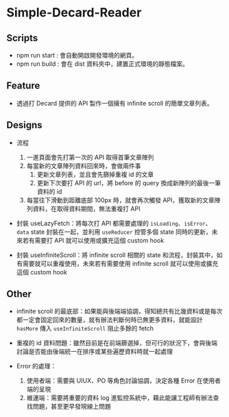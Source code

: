 # Simple-Decard-Reader

## Scripts

- npm run start : 會自動開啟開發環境的網頁。
- npm run build : 會在 dist 資料夾中，建置正式環境的靜態檔案。

## Feature

- 透過打 Decard 提供的 API 製作一個擁有 infinite scroll 的簡單文章列表。

## Designs

- 流程

  1. 一進頁面會先打第一次的 API 取得首筆文章陣列
  2. 每當新的文章陣列資料回來時，會做兩件事
     1. 更新文章列表，並且會先篩掉重複 id 的文章
     2. 更新下次要打 API 的 url，將 before 的 query 換成新陣列的最後一筆資料的 id
  3. 每當往下滑動到距離底部 100px 時，就會再次觸發 API，獲取新的文章陣列資料，在取得資料期間，無法重複打 API

- 封裝 useLazyFetch：將每次打 API 都需要處理的 `isLoading`、`isError`、`data` state 封裝在一起，並利用 `useReducer` 控管多個 state 同時的更新，未來若有需要打 API 就可以使用或擴充這個 custom hook

- 封裝 useInfiniteScroll：將 infinite scroll 相關的 state 和流程，封裝其中，如有需要就可以重複使用，未來若有需要使用 infinite scroll 就可以使用或擴充這個 custom hook

## Other

- infinite scroll 的最底部：如果能與後端端協調，得知總共有比幾資料或是每次都一定會固定回來的數量，就有辦法判斷何時已無更多資料，就能設計 `hasMore` 傳入 `useInfiniteScroll` 阻止多餘的 fetch

- 重複的 id 資料問題：雖然目前是在前端篩選掉，但可行的狀況下，會與後端討論是否能由後端統一在排序或某些遍歷資料時就一起處理

- Error 的處理：
  1. 使用者端：需要與 UIUX、PO 等角色討論協調，決定各種 Error 在使用者端的呈現
  2. 維運端：需要將重要的資料 log 進監控系統中，藉此能讓工程師有辦法查找問題，甚至更早發現線上問題
